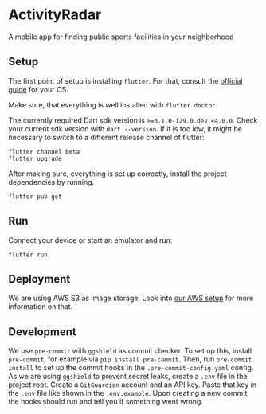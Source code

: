 # ActivityRadar

A mobile app for finding public sports facilities in your neighborhood

## Setup

The first point of setup is installing `flutter`. For that, consult the
[official guide](https://docs.flutter.dev/get-started/install/) for your OS.

Make sure, that everything is well installed with `flutter doctor`.

The currently required Dart sdk version is `>=3.1.0-129.0.dev <4.0.0`.
Check your current sdk version with `dart --version`. If it is too low, it might
be necessary to switch to a different release channel of flutter:

```
flutter channel beta
flutter upgrade
```

After making sure, everything is set up correctly, install the project
dependencies by running.

```
flutter pub get
```

## Run

Connect your device or start an emulator and run:

```
flutter run
```

## Deployment

We are using AWS S3 as image storage. Look into [our AWS setup](docs/aws.md) for more information on that.

## Development

We use `pre-commit` with `ggshield` as commit checker. To set up this, install `pre-commit`,
for example via `pip install pre-commit`. Then, run `pre-commit install` to set up the commit
hooks in the `.pre-commit-config.yaml` config.
As we are using `ggshield` to prevent secret leaks, create a `.env` file in the project root.
Create a `GitGuardian` account and an API key. Paste that key in the `.env` file like shown in
the `.env.example`.
Upon creating a new commit, the hooks should run and tell you if something went wrong.
